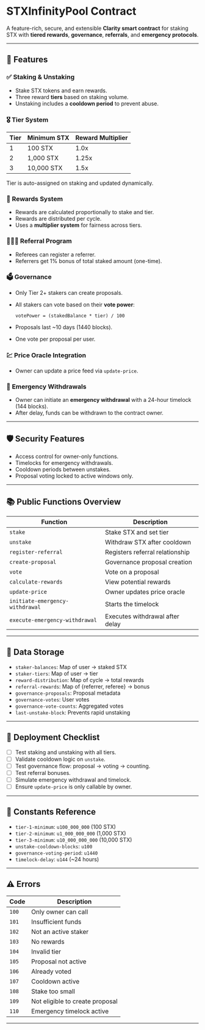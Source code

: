 

# STXInfinityPool Contract

A feature-rich, secure, and extensible **Clarity smart contract** for staking STX with **tiered rewards**, **governance**, **referrals**, and **emergency protocols**.

---

## 🚀 Features

### ✅ Staking & Unstaking

* Stake STX tokens and earn rewards.
* Three reward **tiers** based on staking volume.
* Unstaking includes a **cooldown period** to prevent abuse.

### 🎖️ Tier System

| Tier | Minimum STX | Reward Multiplier |
| ---- | ----------- | ----------------- |
| 1    | 100 STX     | 1.0x              |
| 2    | 1,000 STX   | 1.25x             |
| 3    | 10,000 STX  | 1.5x              |

Tier is auto-assigned on staking and updated dynamically.

### 🎁 Rewards System

* Rewards are calculated proportionally to stake and tier.
* Rewards are distributed per cycle.
* Uses a **multiplier system** for fairness across tiers.

### 🧑‍🤝‍🧑 Referral Program

* Referees can register a referrer.
* Referrers get 1% bonus of total staked amount (one-time).

### 🗳 Governance

* Only Tier 2+ stakers can create proposals.
* All stakers can vote based on their **vote power**:

  ```
  votePower = (stakedBalance * tier) / 100
  ```
* Proposals last \~10 days (1440 blocks).
* One vote per proposal per user.

### 💹 Price Oracle Integration

* Owner can update a price feed via `update-price`.

### 🔐 Emergency Withdrawals

* Owner can initiate an **emergency withdrawal** with a 24-hour timelock (144 blocks).
* After delay, funds can be withdrawn to the contract owner.

---

## 🛡️ Security Features

* Access control for owner-only functions.
* Timelocks for emergency withdrawals.
* Cooldown periods between unstakes.
* Proposal voting locked to active windows only.

---

## 📚 Public Functions Overview

| Function                        | Description                     |
| ------------------------------- | ------------------------------- |
| `stake`                         | Stake STX and set tier          |
| `unstake`                       | Withdraw STX after cooldown     |
| `register-referral`             | Registers referral relationship |
| `create-proposal`               | Governance proposal creation    |
| `vote`                          | Vote on a proposal              |
| `calculate-rewards`             | View potential rewards          |
| `update-price`                  | Owner updates price oracle      |
| `initiate-emergency-withdrawal` | Starts the timelock             |
| `execute-emergency-withdrawal`  | Executes withdrawal after delay |

---

## 🧠 Data Storage

* `staker-balances`: Map of user → staked STX
* `staker-tiers`: Map of user → tier
* `reward-distribution`: Map of cycle → total rewards
* `referral-rewards`: Map of {referrer, referee} → bonus
* `governance-proposals`: Proposal metadata
* `governance-votes`: User votes
* `governance-vote-counts`: Aggregated votes
* `last-unstake-block`: Prevents rapid unstaking

---

## 🧪 Deployment Checklist

* [ ] Test staking and unstaking with all tiers.
* [ ] Validate cooldown logic on `unstake`.
* [ ] Test governance flow: proposal → voting → counting.
* [ ] Test referral bonuses.
* [ ] Simulate emergency withdrawal and timelock.
* [ ] Ensure `update-price` is only callable by owner.

---

## 🧾 Constants Reference

* `tier-1-minimum`: `u100_000_000` (100 STX)
* `tier-2-minimum`: `u1_000_000_000` (1,000 STX)
* `tier-3-minimum`: `u10_000_000_000` (10,000 STX)
* `unstake-cooldown-blocks`: `u100`
* `governance-voting-period`: `u1440`
* `timelock-delay`: `u144` (\~24 hours)

---

## ⚠ Errors

| Code  | Description                     |
| ----- | ------------------------------- |
| `100` | Only owner can call             |
| `101` | Insufficient funds              |
| `102` | Not an active staker            |
| `103` | No rewards                      |
| `104` | Invalid tier                    |
| `105` | Proposal not active             |
| `106` | Already voted                   |
| `107` | Cooldown active                 |
| `108` | Stake too small                 |
| `109` | Not eligible to create proposal |
| `110` | Emergency timelock active       |

---
